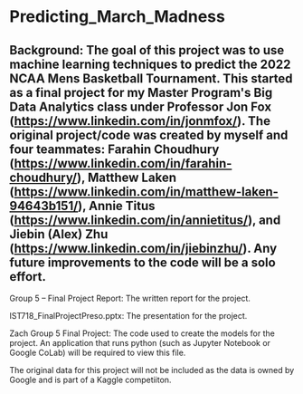 # Predicting_March_Madness

## Background: The goal of this project was to use machine learning techniques to predict the 2022 NCAA Mens Basketball Tournament. This started as a final project for my Master Program's Big Data Analytics class under Professor Jon Fox (https://www.linkedin.com/in/jonmfox/). The original project/code was created by myself and four teammates: Farahin Choudhury (https://www.linkedin.com/in/farahin-choudhury/), Matthew Laken (https://www.linkedin.com/in/matthew-laken-94643b151/), Annie Titus (https://www.linkedin.com/in/annietitus/), and Jiebin (Alex) Zhu (https://www.linkedin.com/in/jiebinzhu/). Any future improvements to the code will be a solo effort. 

Group 5 – Final Project Report: The written report for the project.

IST718_FinalProjectPreso.pptx: The presentation for the project.

Zach Group 5 Final Project: The code used to create the models for the project. An application that runs python (such as Jupyter Notebook or Google CoLab) will be required to view this file. 

The original data for this project will not be included as the data is owned by Google and is part of a Kaggle competiiton. 
